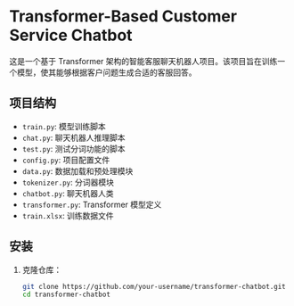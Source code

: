 # Transformer-Based Customer Service Chatbot

这是一个基于 Transformer 架构的智能客服聊天机器人项目。该项目旨在训练一个模型，使其能够根据客户问题生成合适的客服回答。

## 项目结构

- `train.py`: 模型训练脚本
- `chat.py`: 聊天机器人推理脚本
- `test.py`: 测试分词功能的脚本
- `config.py`: 项目配置文件
- `data.py`: 数据加载和预处理模块
- `tokenizer.py`: 分词器模块
- `chatbot.py`: 聊天机器人类
- `transformer.py`: Transformer 模型定义
- `train.xlsx`: 训练数据文件

## 安装

1. 克隆仓库：
   ```bash
   git clone https://github.com/your-username/transformer-chatbot.git
   cd transformer-chatbot
